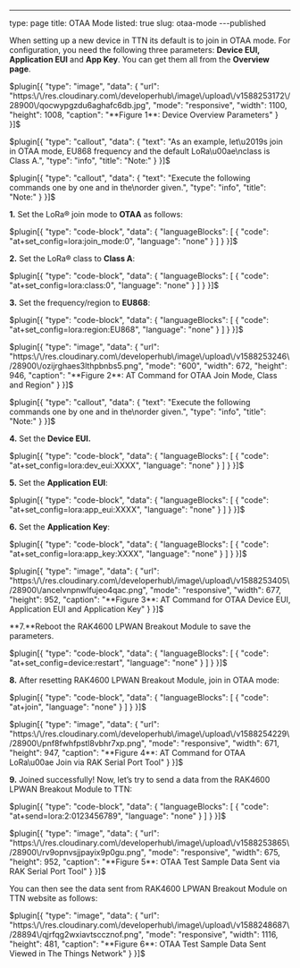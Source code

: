 ---
type: page
title: OTAA Mode
listed: true
slug: otaa-mode
---published

When setting up a new device in TTN its default is to join in OTAA mode. For configuration, you need the following three parameters: **Device EUI, Application EUI** and **App Key**. You can get them all from the **Overview page**.

$plugin[{
    "type": "image",
    "data": {
        "url": "https:\/\/res.cloudinary.com\/developerhub\/image\/upload\/v1588253172\/28900\/qocwypgzdu6aghafc6db.jpg",
        "mode": "responsive",
        "width": 1100,
        "height": 1008,
        "caption": "**Figure 1**: Device Overview Parameters"
    }
}]$

$plugin[{
    "type": "callout",
    "data": {
        "text": "As an example, let\u2019s join in OTAA mode, EU868 frequency and the default LoRa\u00ae\nclass is Class A.",
        "type": "info",
        "title": "Note:"
    }
}]$

$plugin[{
    "type": "callout",
    "data": {
        "text": "Execute the following commands one by one and in the\norder given.",
        "type": "info",
        "title": "Note:"
    }
}]$

**1.** Set the LoRa® join mode to
**OTAA** as follows:

$plugin[{
    "type": "code-block",
    "data": {
        "languageBlocks": [
            {
                "code": "at+set_config=lora:join_mode:0",
                "language": "none"
            }
        ]
    }
}]$

**2.** Set the LoRa® class to **Class A**:

$plugin[{
    "type": "code-block",
    "data": {
        "languageBlocks": [
            {
                "code": "at+set_config=lora:class:0",
                "language": "none"
            }
        ]
    }
}]$

**3.** Set the frequency/region to **EU868**:

$plugin[{
    "type": "code-block",
    "data": {
        "languageBlocks": [
            {
                "code": "at+set_config=lora:region:EU868",
                "language": "none"
            }
        ]
    }
}]$

$plugin[{
    "type": "image",
    "data": {
        "url": "https:\/\/res.cloudinary.com\/developerhub\/image\/upload\/v1588253246\/28900\/ozijrghaes3lthpbnbs5.png",
        "mode": "600",
        "width": 672,
        "height": 946,
        "caption": "**Figure 2**: AT Command for OTAA Join Mode, Class and Region"
    }
}]$

$plugin[{
    "type": "callout",
    "data": {
        "text": "Execute the following commands one by one and in the\norder given.",
        "type": "info",
        "title": "Note:"
    }
}]$

**4.** Set the **Device EUI.**

$plugin[{
    "type": "code-block",
    "data": {
        "languageBlocks": [
            {
                "code": "at+set_config=lora:dev_eui:XXXX",
                "language": "none"
            }
        ]
    }
}]$

**5.** Set the **Application EUI**:

$plugin[{
    "type": "code-block",
    "data": {
        "languageBlocks": [
            {
                "code": "at+set_config=lora:app_eui:XXXX",
                "language": "none"
            }
        ]
    }
}]$

**6.** Set the **Application Key**:

$plugin[{
    "type": "code-block",
    "data": {
        "languageBlocks": [
            {
                "code": "at+set_config=lora:app_key:XXXX",
                "language": "none"
            }
        ]
    }
}]$

$plugin[{
    "type": "image",
    "data": {
        "url": "https:\/\/res.cloudinary.com\/developerhub\/image\/upload\/v1588253405\/28900\/ancelvnpnwlfujeo4qac.png",
        "mode": "responsive",
        "width": 677,
        "height": 952,
        "caption": "**Figure 3**: AT Command for OTAA Device EUI, Application EUI and Application Key"
    }
}]$

**7.**Reboot the RAK4600 LPWAN Breakout Module to save the parameters.

$plugin[{
    "type": "code-block",
    "data": {
        "languageBlocks": [
            {
                "code": "at+set_config=device:restart",
                "language": "none"
            }
        ]
    }
}]$

**8.** After resetting  RAK4600 LPWAN Breakout Module, join in OTAA mode:

$plugin[{
    "type": "code-block",
    "data": {
        "languageBlocks": [
            {
                "code": "at+join",
                "language": "none"
            }
        ]
    }
}]$

$plugin[{
    "type": "image",
    "data": {
        "url": "https:\/\/res.cloudinary.com\/developerhub\/image\/upload\/v1588254229\/28900\/pnf8fwhfpstl8vbhr7xp.png",
        "mode": "responsive",
        "width": 671,
        "height": 947,
        "caption": "**Figure 4**: AT Command for OTAA LoRa\u00ae Join via RAK Serial Port Tool"
    }
}]$

**9.** Joined successfully! Now, let’s try to send a data from the  RAK4600 LPWAN Breakout Module to TTN:

$plugin[{
    "type": "code-block",
    "data": {
        "languageBlocks": [
            {
                "code": "at+send=lora:2:0123456789",
                "language": "none"
            }
        ]
    }
}]$

$plugin[{
    "type": "image",
    "data": {
        "url": "https:\/\/res.cloudinary.com\/developerhub\/image\/upload\/v1588253865\/28900\/rv9opnvsjjpayix9p0gu.png",
        "mode": "responsive",
        "width": 675,
        "height": 952,
        "caption": "**Figure 5**: OTAA Test Sample Data Sent via RAK Serial Port Tool"
    }
}]$

You can then see the data sent from  RAK4600 LPWAN Breakout Module on TTN website as follows:

$plugin[{
    "type": "image",
    "data": {
        "url": "https:\/\/res.cloudinary.com\/developerhub\/image\/upload\/v1588248687\/28894\/qjrfqg2wxiavtsccznof.png",
        "mode": "responsive",
        "width": 1116,
        "height": 481,
        "caption": "**Figure 6**: OTAA Test Sample Data Sent Viewed in The Things Network"
    }
}]$

